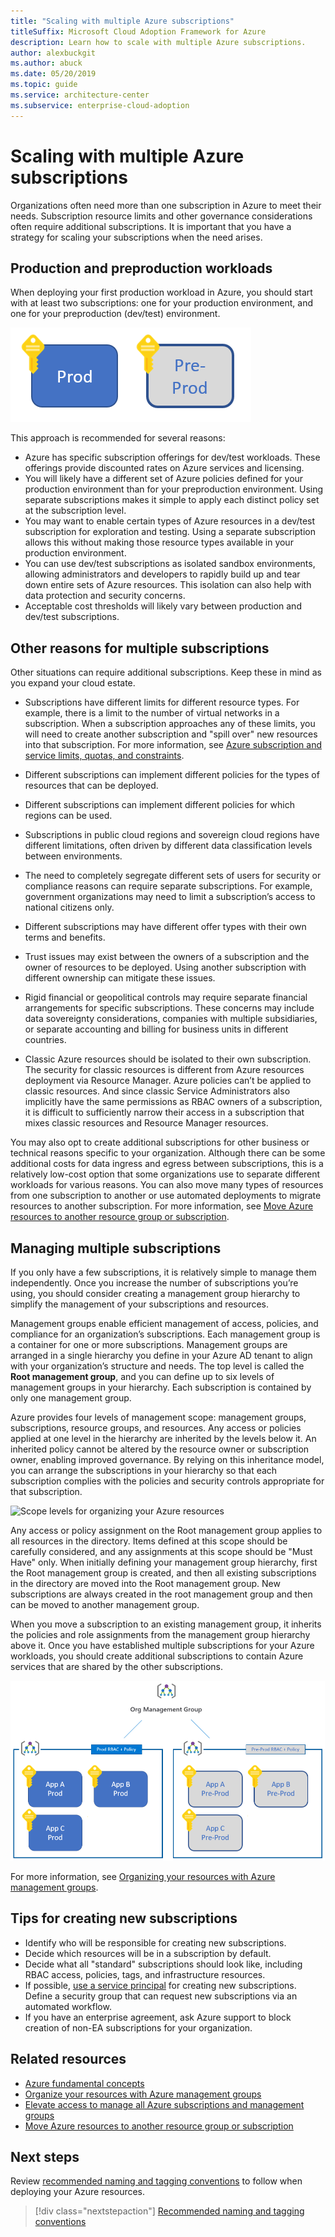 ```yaml
---
title: "Scaling with multiple Azure subscriptions"
titleSuffix: Microsoft Cloud Adoption Framework for Azure
description: Learn how to scale with multiple Azure subscriptions.
author: alexbuckgit
ms.author: abuck
ms.date: 05/20/2019
ms.topic: guide
ms.service: architecture-center
ms.subservice: enterprise-cloud-adoption
---
```


# Scaling with multiple Azure subscriptions

Organizations often need more than one subscription in Azure to meet their needs. Subscription resource limits and other governance considerations often require additional subscriptions. It is important that you have a strategy for scaling your subscriptions when the need arises.

## Production and preproduction workloads

When deploying your first production workload in Azure, you should start with at least two subscriptions: one for your production environment, and one for your preproduction (dev/test) environment.

![A basic subscription model](../../_images/ready/basic-subscription-model.png)

This approach is recommended for several reasons:

- Azure has specific subscription offerings for dev/test workloads. These offerings provide discounted rates on Azure services and licensing.
- You will likely have a different set of Azure policies defined for your production environment than for your preproduction environment. Using separate subscriptions makes it simple to apply each distinct policy set at the subscription level.
- You may want to enable certain types of Azure resources in a dev/test subscription for exploration and testing. Using a separate subscription allows this without making those resource types available in your production environment.
- You can use dev/test subscriptions as isolated sandbox environments, allowing administrators and developers to rapidly build up and tear down entire sets of Azure resources. This isolation can also help with data protection and security concerns.
- Acceptable cost thresholds will likely vary between production and dev/test subscriptions.

## Other reasons for multiple subscriptions

Other situations can require additional subscriptions. Keep these in mind as you expand your cloud estate.

- Subscriptions have different limits for different resource types. For example, there is a limit to the number of virtual networks in a subscription. When a subscription approaches any of these limits, you will need to create another subscription and "spill over" new resources into that subscription. For more information, see [Azure subscription and service limits, quotas, and constraints](/azure/azure-subscription-service-limits).

- Different subscriptions can implement different policies for the types of resources that can be deployed.

- Different subscriptions can implement different policies for which regions can be used.

- Subscriptions in public cloud regions and sovereign cloud regions have different limitations, often driven by different data classification levels between environments.

- The need to completely segregate different sets of users for security or compliance reasons can require separate subscriptions. For example, government organizations may need to limit a subscription’s access to national citizens only.

- Different subscriptions may have different offer types with their own terms and benefits.

- Trust issues may exist between the owners of a subscription and the owner of resources to be deployed. Using another subscription with different ownership can mitigate these issues.

- Rigid financial or geopolitical controls may require separate financial arrangements for specific subscriptions. These concerns may include data sovereignty considerations, companies with multiple subsidiaries, or separate accounting and billing for business units in different countries.

- Classic Azure resources should be isolated to their own subscription. The security for classic resources is different from Azure resources deployment via Resource Manager. Azure policies can’t be applied to classic resources. And since classic Service Administrators also implicitly have the same permissions as RBAC owners of a subscription, it is difficult to sufficiently narrow their access in a subscription that mixes classic resources and Resource Manager resources.

You may also opt to create additional subscriptions for other business or technical reasons specific to your organization. Although there can be some additional costs for data ingress and egress between subscriptions, this is a relatively low-cost option that some organizations use to separate different workloads for various reasons. You can also move many types of resources from one subscription to another or use automated deployments to migrate resources to another subscription. For more information, see [Move Azure resources to another resource group or subscription](/azure/azure-resource-manager/resource-group-move-resources).

## Managing multiple subscriptions

If you only have a few subscriptions, it is relatively simple to manage them independently. Once you increase the number of subscriptions you’re using, you should consider creating a management group hierarchy to simplify the management of your subscriptions and resources.

Management groups enable efficient management of access, policies, and compliance for an organization’s subscriptions. Each management group is a container for one or more subscriptions. Management groups are arranged in a single hierarchy you define in your Azure AD tenant to align with your organization’s structure and needs. The top level is called the **Root management group**, and you can define up to six levels of management groups in your hierarchy. Each subscription is contained by only one management group.

Azure provides four levels of management scope: management groups, subscriptions, resource groups, and resources. Any access or policies applied at one level in the hierarchy are inherited by the levels below it. An inherited policy cannot be altered by the resource owner or subscription owner, enabling improved governance. By relying on this inheritance model, you can arrange the subscriptions in your hierarchy so that each subscription complies with the policies and security controls appropriate for that subscription.

![Scope levels for organizing your Azure resources](/azure/architecture/cloud-adoption/ready/azure-readiness-guide/media/organize-resources/scope-levels.png)

Any access or policy assignment on the Root management group applies to all resources in the directory. Items defined at this scope should be carefully considered, and any assignments at this scope should be "Must Have" only. When initially defining your management group hierarchy, first the Root management group is created, and then all existing subscriptions in the directory are moved into the Root management group. New subscriptions are always created in the root management group and then can be moved to another management group.

When you move a subscription to an existing management group, it inherits the policies and role assignments from the management group hierarchy above it. Once you have established multiple subscriptions for your Azure workloads, you should create additional subscriptions to contain Azure services that are shared by the other subscriptions.

![Example of a management group hierarchy](../../_images/ready/management-group-hierarchy.png)

For more information, see [Organizing your resources with Azure management groups](/azure/governance/management-groups).

## Tips for creating new subscriptions

- Identify who will be responsible for creating new subscriptions.
- Decide which resources will be in a subscription by default.
- Decide what all "standard" subscriptions should look like, including RBAC access, policies, tags, and infrastructure resources.
- If possible, [use a service principal](/azure/azure-resource-manager/grant-access-to-create-subscription) for creating new subscriptions. Define a security group that can request new subscriptions via an automated workflow.
- If you have an enterprise agreement, ask Azure support to block creation of non-EA subscriptions for your organization.

## Related resources

- [Azure fundamental concepts](./fundamental-concepts.md)
- [Organize your resources with Azure management groups](/azure/governance/management-groups)
- [Elevate access to manage all Azure subscriptions and management groups](/azure/role-based-access-control/elevate-access-global-admin)
- [Move Azure resources to another resource group or subscription](/azure/azure-resource-manager/resource-group-move-resources)

## Next steps

Review [recommended naming and tagging conventions](./name-and-tag.md) to follow when deploying your Azure resources.

> [!div class="nextstepaction"]
> [Recommended naming and tagging conventions](./name-and-tag.md)
